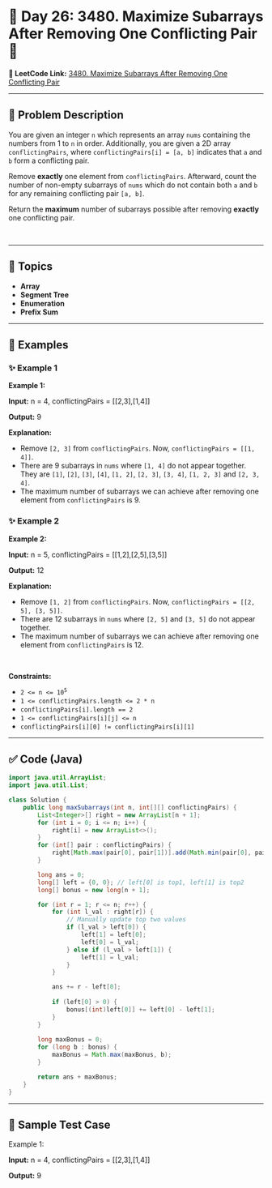 # 📌 Day 26: 3480. Maximize Subarrays After Removing One Conflicting Pair 🎯

**🔗 LeetCode Link:** [3480. Maximize Subarrays After Removing One Conflicting Pair](https://leetcode.com/problems/maximize-subarrays-after-removing-one-conflicting-pair/)

---

## 🧩 Problem Description

<p>You are given an integer <code>n</code> which represents an array <code>nums</code> containing the numbers from 1 to <code>n</code> in order. Additionally, you are given a 2D array <code>conflictingPairs</code>, where <code>conflictingPairs[i] = [a, b]</code> indicates that <code>a</code> and <code>b</code> form a conflicting pair.</p>

<p>Remove <strong>exactly</strong> one element from <code>conflictingPairs</code>. Afterward, count the number of <span data-keyword="subarray-nonempty">non-empty subarrays</span> of <code>nums</code> which do not contain both <code>a</code> and <code>b</code> for any remaining conflicting pair <code>[a, b]</code>.</p>

<p>Return the <strong>maximum</strong> number of subarrays possible after removing <strong>exactly</strong> one conflicting pair.</p>

<p>&nbsp;</p>
<p><strong class="example">

---

## 🧠 Topics

- Array
- Segment Tree
- Enumeration
- Prefix Sum
---

## 🧩 Examples

### ✨ Example 1

Example 1:</strong></p>

<div class="example-block">
<p><strong>Input:</strong> <span class="example-io">n = 4, conflictingPairs = [[2,3],[1,4]]</span></p>

<p><strong>Output:</strong> <span class="example-io">9</span></p>

<p><strong>Explanation:</strong></p>

<ul>
	<li>Remove <code>[2, 3]</code> from <code>conflictingPairs</code>. Now, <code>conflictingPairs = [[1, 4]]</code>.</li>
	<li>There are 9 subarrays in <code>nums</code> where <code>[1, 4]</code> do not appear together. They are <code>[1]</code>, <code>[2]</code>, <code>[3]</code>, <code>[4]</code>, <code>[1, 2]</code>, <code>[2, 3]</code>, <code>[3, 4]</code>, <code>[1, 2, 3]</code> and <code>[2, 3, 4]</code>.</li>
	<li>The maximum number of subarrays we can achieve after removing one element from <code>conflictingPairs</code> is 9.</li>
</ul>
</div>

<p><strong class="example">

### ✨ Example 2

Example 2:</strong></p>

<div class="example-block">
<p><strong>Input:</strong> <span class="example-io">n = 5, conflictingPairs = [[1,2],[2,5],[3,5]]</span></p>

<p><strong>Output:</strong> <span class="example-io">12</span></p>

<p><strong>Explanation:</strong></p>

<ul>
	<li>Remove <code>[1, 2]</code> from <code>conflictingPairs</code>. Now, <code>conflictingPairs = [[2, 5], [3, 5]]</code>.</li>
	<li>There are 12 subarrays in <code>nums</code> where <code>[2, 5]</code> and <code>[3, 5]</code> do not appear together.</li>
	<li>The maximum number of subarrays we can achieve after removing one element from <code>conflictingPairs</code> is 12.</li>
</ul>
</div>

<p>&nbsp;</p>
<p><strong>Constraints:</strong></p>

<ul>
	<li><code>2 &lt;= n &lt;= 10<sup>5</sup></code></li>
	<li><code>1 &lt;= conflictingPairs.length &lt;= 2 * n</code></li>
	<li><code>conflictingPairs[i].length == 2</code></li>
	<li><code>1 &lt;= conflictingPairs[i][j] &lt;= n</code></li>
	<li><code>conflictingPairs[i][0] != conflictingPairs[i][1]</code></li>
</ul>

---

## ✅ Code (Java)

```java
import java.util.ArrayList;
import java.util.List;

class Solution {
    public long maxSubarrays(int n, int[][] conflictingPairs) {
        List<Integer>[] right = new ArrayList[n + 1];
        for (int i = 0; i <= n; i++) {
            right[i] = new ArrayList<>();
        }
        for (int[] pair : conflictingPairs) {
            right[Math.max(pair[0], pair[1])].add(Math.min(pair[0], pair[1]));
        }

        long ans = 0;
        long[] left = {0, 0}; // left[0] is top1, left[1] is top2
        long[] bonus = new long[n + 1];

        for (int r = 1; r <= n; r++) {
            for (int l_val : right[r]) {
                // Manually update top two values
                if (l_val > left[0]) {
                    left[1] = left[0];
                    left[0] = l_val;
                } else if (l_val > left[1]) {
                    left[1] = l_val;
                }
            }

            ans += r - left[0];
            
            if (left[0] > 0) {
                bonus[(int)left[0]] += left[0] - left[1];
            }
        }
        
        long maxBonus = 0;
        for (long b : bonus) {
            maxBonus = Math.max(maxBonus, b);
        }

        return ans + maxBonus;
    }
}
```

---

## 🧪 Sample Test Case


Example 1:</strong></p>

<div class="example-block">
<p><strong>Input:</strong> <span class="example-io">n = 4, conflictingPairs = [[2,3],[1,4]]</span></p>

<p><strong>Output:</strong> <span class="example-io">9</span></p>

</div>

<p><strong class="example">


